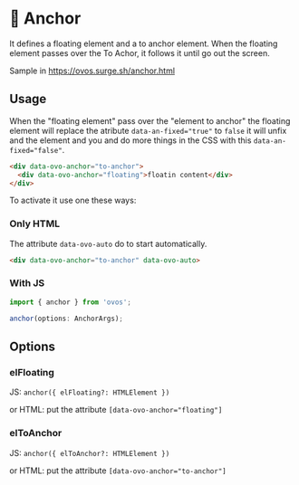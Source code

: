 # 🥚 Anchor

It defines a floating element and a to anchor element. When the floating element passes over the To Achor, it follows it until go out the screen.

Sample in https://ovos.surge.sh/anchor.html

## Usage

When the "floating element" pass over the "element to anchor" the floating element will replace the atribute `data-an-fixed="true"` to `false` it will unfix and the element and you and do more things in the CSS with this `data-an-fixed="false"`.

```html
<div data-ovo-anchor="to-anchor">
  <div data-ovo-anchor="floating">floatin content</div>
</div>
```

To activate it use one these ways:

### Only HTML

The attribute `data-ovo-auto` do to start automatically.

```html
<div data-ovo-anchor="to-anchor" data-ovo-auto>
```

### With JS

```ts
import { anchor } from 'ovos';

anchor(options: AnchorArgs);
```

## Options

### elFloating

JS: `anchor({ elFloating?: HTMLElement })`

or HTML: put the attribute `[data-ovo-anchor="floating"]`

### elToAnchor

JS: `anchor({ elToAnchor?: HTMLElement })`

or HTML: put the attribute `[data-ovo-anchor="to-anchor"]`


